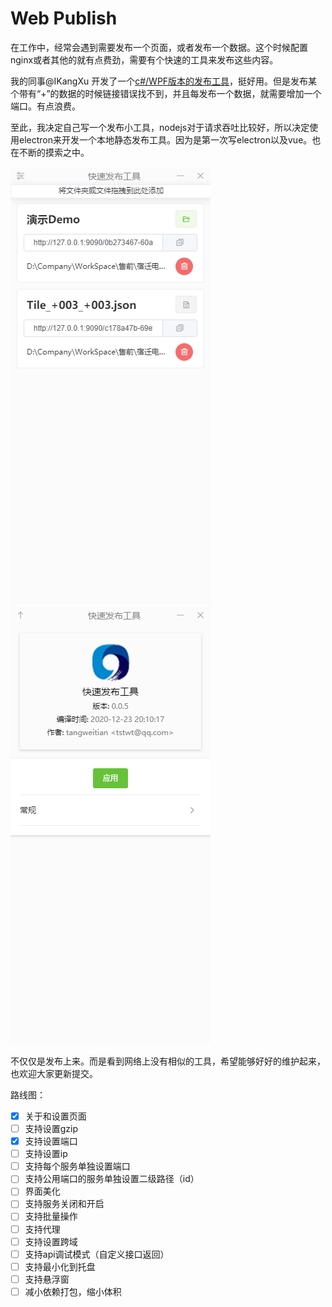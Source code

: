 # Web Publish

在工作中，经常会遇到需要发布一个页面，或者发布一个数据。这个时候配置nginx或者其他的就有点费劲，需要有个快速的工具来发布这些内容。

我的同事@IKangXu 开发了一个[c#/WPF版本的发布工具](https://github.com/IKangXu/ServiceListener)，挺好用。但是发布某个带有“+”的数据的时候链接错误找不到，并且每发布一个数据，就需要增加一个端口。有点浪费。

至此，我决定自己写一个发布小工具，nodejs对于请求吞吐比较好，所以决定使用electron来开发一个本地静态发布工具。因为是第一次写electron以及vue。也在不断的摸索之中。

![](images/2020-12-23-20-13-38.png)
![](images/2020-12-23-20-13-52.png)

不仅仅是发布上来。而是看到网络上没有相似的工具，希望能够好好的维护起来，也欢迎大家更新提交。

路线图：

- [x] 关于和设置页面
- [ ] 支持设置gzip
- [x] 支持设置端口
- [ ] 支持设置ip
- [ ] 支持每个服务单独设置端口
- [ ] 支持公用端口的服务单独设置二级路径（id）
- [ ] 界面美化
- [ ] 支持服务关闭和开启
- [ ] 支持批量操作
- [ ] 支持代理
- [ ] 支持设置跨域
- [ ] 支持api调试模式（自定义接口返回）
- [ ] 支持最小化到托盘
- [ ] 支持悬浮窗
- [ ] 减小依赖打包，缩小体积
